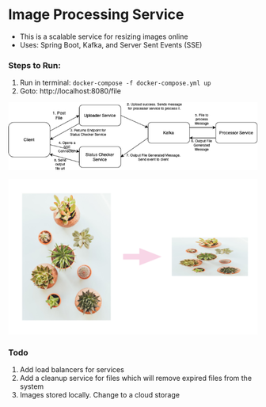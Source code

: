﻿# Image Processing Service

- This is a scalable service for resizing images online
- Uses: Spring Boot, Kafka, and Server Sent Events (SSE)

### Steps to Run:
1.  Run in terminal: `docker-compose -f docker-compose.yml up`
2. Goto: http://localhost:8080/file

![Data Flow](./dataflow.png)

![Result](./result.png)

### Todo
1. Add load balancers for services
2. Add a cleanup service for files which will remove expired files from the system
3. Images stored locally. Change to a cloud storage